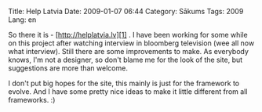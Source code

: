 Title: Help Latvia
Date: 2009-01-07 06:44
Category: Sākums
Tags: 2009
Lang: en

So there it is - [http://helplatvia.lv][1] . I have been working for some while on this project after watching interview in bloomberg television (wee all now what interview). Still there are some improvements to make. As everybody knows, I'm not a designer, so don't blame me for the look of the site, but suggestions are more than welcome.

I don't put big hopes for the site, this mainly is just for the framework to evolve. And I have some pretty nice ideas to make it little different from all frameworks. :)

  [1]: http://helplatvia.lv
